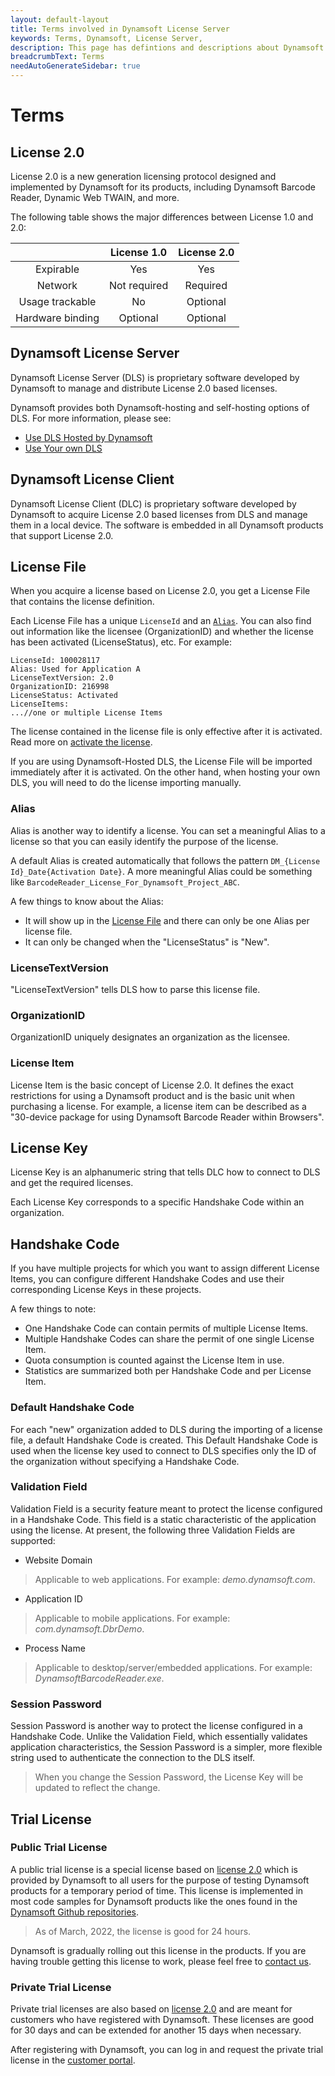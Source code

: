 ```yaml
---
layout: default-layout
title: Terms involved in Dynamsoft License Server
keywords: Terms, Dynamsoft, License Server, 
description: This page has defintions and descriptions about Dynamsoft License Server Terms
breadcrumbText: Terms
needAutoGenerateSidebar: true
---
```


# Terms

## License 2.0

License 2.0 is a new generation licensing protocol designed and implemented by Dynamsoft for its products, including Dynamsoft Barcode Reader, Dynamic Web TWAIN, and more.

The following table shows the major differences between License 1.0 and 2.0:

| | License 1.0 | License 2.0 |
|:-:|:-:|:-:|
| Expirable | Yes | Yes |
| Network | Not required | Required |
| Usage trackable | No | Optional |
| Hardware binding | Optional | Optional |

## Dynamsoft License Server

Dynamsoft License Server (DLS) is proprietary software developed by Dynamsoft to manage and distribute License 2.0 based licenses.

Dynamsoft provides both Dynamsoft-hosting and self-hosting options of DLS. For more information, please see:

* [Use DLS Hosted by Dynamsoft]({{site.dshosting}}index.html)
* [Use Your own DLS]({{site.selfhosting}}index.html)

## Dynamsoft License Client

Dynamsoft License Client (DLC) is proprietary software developed by Dynamsoft to acquire License 2.0 based licenses from DLS and manage them in a local device. The software is embedded in all Dynamsoft products that support License 2.0.

## License File

When you acquire a license based on License 2.0, you get a License File that contains the license definition.

Each License File has a unique `LicenseId` and an [`Alias`](#alias). You can also find out information like the licensee (OrganizationID) and whether the license has been activated (LicenseStatus), etc. For example:

```text
LicenseId: 100028117
Alias: Used for Application A
LicenseTextVersion: 2.0
OrganizationID: 216998
LicenseStatus: Activated
LicenseItems:
...//one or multiple License Items
```

The license contained in the license file is only effective after it is activated. Read more on [activate the license]({{site.about}}activate.html).

If you are using Dynamsoft-Hosted DLS, the License File will be imported immediately after it is activated. On the other hand, when hosting your own DLS, you will need to do the license importing manually.

### Alias

Alias is another way to identify a license. You can set a meaningful Alias to a license so that you can easily identify the purpose of the license.

A default Alias is created automatically that follows the pattern `DM_{License Id}_Date{Activation Date}`.  A more meaningful Alias could be something like `BarcodeReader_License_For_Dynamsoft_Project_ABC`.

A few things to know about the Alias:

* It will show up in the [License File](#license-file) and there can only be one Alias per license file.
* It can only be changed when the "LicenseStatus" is "New".

### LicenseTextVersion

"LicenseTextVersion" tells DLS how to parse this license file.

### OrganizationID

OrganizationID uniquely designates an organization as the licensee.

### License Item

License Item is the basic concept of License 2.0. It defines the exact restrictions for using a Dynamsoft product and is the basic unit when purchasing a license. For example, a license item can be described as a "30-device package for using Dynamsoft Barcode Reader within Browsers".

## License Key

License Key is an alphanumeric string that tells DLC how to connect to DLS and get the required licenses.

Each License Key corresponds to a specific Handshake Code within an organization.

## Handshake Code

If you have multiple projects for which you want to assign different License Items, you can configure different Handshake Codes and use their corresponding License Keys in these projects.

A few things to note:

* One Handshake Code can contain permits of multiple License Items.
* Multiple Handshake Codes can share the permit of one single License Item.
* Quota consumption is counted against the License Item in use.
* Statistics are summarized both per Handshake Code and per License Item.

### Default Handshake Code

For each "new" organization added to DLS during the importing of a license file, a default Handshake Code is created. This Default Handshake Code is used when the license key used to connect to DLS specifies only the ID of the organization without specifying a Handshake Code.

### Validation Field

Validation Field is a security feature meant to protect the license configured in a Handshake Code. This field is a static characteristic of the application using the license. At present, the following three Validation Fields are supported:

* Website Domain

> Applicable to web applications. For example: *demo.dynamsoft.com*.

* Application ID

> Applicable to mobile applications. For example: *com.dynamsoft.DbrDemo*.

* Process Name

> Applicable to desktop/server/embedded applications. For example: *DynamsoftBarcodeReader.exe*.

### Session Password

Session Password is another way to protect the license configured in a Handshake Code. Unlike the Validation Field, which essentially validates application characteristics, the Session Password is a simpler, more flexible string used to authenticate the connection to the DLS itself.

> When you change the Session Password, the License Key will be updated to reflect the change.

## Trial License

### Public Trial License

A public trial license is a special license based on [license 2.0](#license-20) which is provided by Dynamsoft to all users for the purpose of testing Dynamsoft products for a temporary period of time. This license is implemented in most code samples for Dynamsoft products like the ones found in the [Dynamsoft Github repositories](https://github.com/orgs/Dynamsoft/repositories).

> As of March, 2022, the license is good for 24 hours.

Dynamsoft is gradually rolling out this license in the products. If you are having trouble getting this license to work, please feel free to [contact us](https://www.dynamsoft.com/company/contact/).

### Private Trial License

Private trial licenses are also based on [license 2.0](#license-20) and are meant for customers who have registered with Dynamsoft. These licenses are good for 30 days and can be extended for another 15 days when necessary.

After registering with Dynamsoft, you can log in and request the private trial license in the [customer portal](https://www.dynamsoft.com/customer/license/trialLicense).

